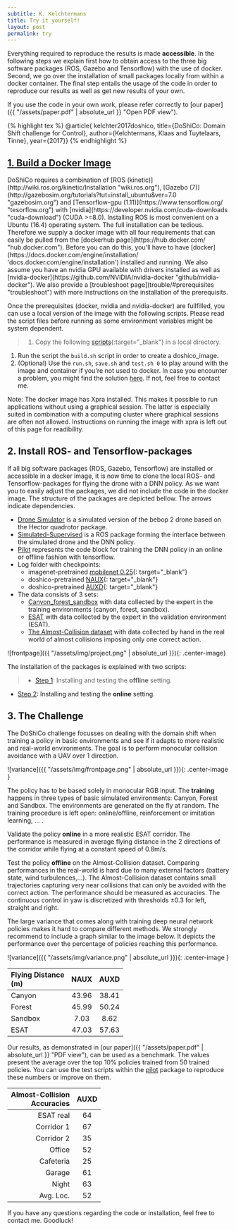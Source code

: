 ```yaml
---
subtitle: K. Kelchtermans
title: Try it yourself!
layout: post
permalink: try
---
```


Everything required to reproduce the results is made **accessible**. In the following steps we explain first how to obtain access to the three big software packages (ROS, Gazebo and Tensorflow) with the use of docker. Second, we go over the installation of small packages locally from within a docker container. The final step entails the usage of the code in order to reproduce our results as well as get new results of your own.

If you use the code in your own work, please refer correctly to [our paper]({{ "/assets/paper.pdf" | absolute_url }} "Open PDF view").

{% highlight tex %}
	@article{ kelchter2017doshico,
		title={DoShiCo: Domain Shift challenge for Control},
		author={Kelchtermans, Klaas and Tuytelaars, Tinne},
		year={2017}}
{% endhighlight %}



<h2><a href="https://github.com/kkelchte/doshico/tree/master/assets/code" target="_blank">1. Build a Docker Image</a></h2>
DoShiCo requires a combination of [ROS (kinetic)](http://wiki.ros.org/kinetic/Installation "wiki.ros.org"), [Gazebo (7)](http://gazebosim.org/tutorials?tut=install_ubuntu&ver=7.0 "gazebosim.org") and [Tensorflow-gpu (1.11)](https://www.tensorflow.org/ "tesorflow.org") with [nvidia](https://developer.nvidia.com/cuda-downloads "cuda-download") (CUDA >=8.0). Installing ROS is most convenient on a Ubuntu (16.4) operating system. The full installation can be tedious. Therefore we supply a docker image with all four requirements that can easily be pulled from the [dockerhub page](https://hub.docker.com/ "hub.docker.com"). Before you can do this, you'll have to have [docker](https://docs.docker.com/engine/installation/ 'docs.docker.com/engine/installation') installed and running. We also assume you have an nvidia GPU available with drivers installed as well as [nvidia-docker](https://github.com/NVIDIA/nvidia-docker "github/nvidia-docker"). We also provide a [troubleshoot page](trouble/#prerequisites "troubleshoot") with more instructions on the installation of the prerequisits.

Once the prerequisites (docker, nvidia and nvidia-docker) are fullfilled, you can use a local version of the image with the following scripts. Please read the script files before running as some environment variables might be system dependent.

>1. Copy the following [scripts](https://github.com/kkelchte/doshico/tree/master/assets/code "docker-scripts"){:target="_blank"} in a local directory.
1. Run the script the `build.sh` script in order to create a doshico_image.
1. (Optional) Use the `run.sh`, `save.sh` and `test.sh 0` to play around with the image and container if you're not used to docker. In case you encounter a problem, you might find the solution [here](troubleshoot.md "Troubleshoot page"). If not, feel free to contact me.


Note: The docker image has Xpra installed. This makes it possible to run applications without using a graphical session. The latter is especially suited in combination with a computing cluster where graphical sessions are often not allowed. Instructions on running the image with xpra is left out of this page for readibility.




<h2>2. Install ROS- and Tensorflow-packages</h2>
If all big software packages (ROS, Gazebo, Tensorflow) are installed or accessible in a docker image, it is now time to clone the local ROS- and Tensorflow-packages for flying the drone with a DNN policy. As we want you to easily adjust the packages, we did not include the code in the docker image. The structure of the packages are depicted bellow. The arrows indicate dependencies.

* <a href="https://github.com/kkelchte/hector_quadrotor" target="_blank">Drone Simulator</a> is a simulated version of the bebop 2 drone based on the Hector quadrotor package.
* <a href="https://github.com/kkelchte/simulation_supervised" target="_blank">Simulated-Supervised</a> is a ROS package forming the interface between the simulated drone and the DNN policy.
* <a href="https://github.com/kkelchte/pilot" target="_blank">Pilot</a> represents the code block for training the DNN policy in an online or offline fashion with tensorflow. 
* Log folder with checkpoints:
	* imagenet-pretrained [mobilenet 0.25](https://homes.esat.kuleuven.be/~kkelchte/checkpoints/mobilenet_025.zip){: target="_blank"}
	* doshico-pretrained [NAUX](https://homes.esat.kuleuven.be/~kkelchte/checkpoints/naux.zip){: target="_blank"}
	* doshico-pretrained [AUXD](https://homes.esat.kuleuven.be/~kkelchte/checkpoints/auxd.zip){: target="_blank"}
* The data consists of 3 sets:
	* <a href="https://homes.esat.kuleuven.be/~kkelchte/data/pilot_data/canyon_forest_sandbox.zip" target="_blank">Canyon_forest_sandbox</a> with data collected by the expert in the training environments (canyon, forest, sandbox).
	* <a href="https://homes.esat.kuleuven.be/~kkelchte/data/pilot_data/esat.zip" target="_blank">ESAT</a> with data collected by the expert in the validation environment (ESAT).
	* <a href="https://homes.esat.kuleuven.be/~kkelchte/data/pilot_data/almost_collision_set.zip" target="_blank">The Almost-Collision dataset</a> with data collected by hand in the real world of almost collisions imposing only one correct action.

![frontpage]({{ "/assets/img/project.png" | absolute_url }}){: .center-image}

The installation of the packages is explained with two scripts:

> * <a href="https://github.com/kkelchte/doshico/tree/master/assets/instructions/step_one.sh" target="_blank">Step 1</a>: Installing and testing the **offline** setting.
* <a href="https://github.com/kkelchte/pilot/blob/master/scripts/step_two.sh" target="_blank">Step 2</a>: Installing and testing the **online** setting. 


<h2>3. The Challenge</h2>
The DoShiCo challenge focusses on dealing with the domain shift when training a policy in basic environments and see if it adapts to more realistic and real-world environments. The goal is to perform monocular collision avoidance with a UAV over 1 direction.

![variance]({{ "/assets/img/frontpage.png" | absolute_url }}){: .center-image }

The policy has to be based solely in monocular RGB input. The **training** happens in three types of basic simulated environments: Canyon, Forest and Sandbox. The environments are generated on the fly at random. The training procedure is left open: online/offline, reinforcement or imitation learning, ... . 

Validate the policy **online** in a more realistic ESAT corridor. The performance is measured in average flying distance in the 2 directions of the corridor while flying at a constant speed of 0.8m/s.

Test the policy **offline** on the Almost-Collision dataset. Comparing performances in the real-world is hard due to many external factors (battery state, wind turbulences,...). The Almost-Collision dataset contains small trajectories capturing very near collisions that can only be avoided with the correct action. The performance should be measured as accuracies. The continuous control in  yaw  is  discretized  with thresholds ±0.3 for left, straight and right.

The large variance that comes along with training deep neural network policies makes it hard to compare different methods. We strongly recommend to include a graph similar to the image below. It depicts the performance over the percentage of policies reaching this performance.

![variance]({{ "/assets/img/variance.png" | absolute_url }}){: .center-image }


| Flying Distance <br/>(m) | NAUX   | AUXD  |
|:-------------|:-------:|:------:|
| Canyon       | 43.96  | 38.41 |
| Forest       | 45.99  | 50.24 |
| Sandbox      | 7.03   | 8.62  |
| ESAT         | 47.03  | 57.63 |

Our results, as demonstrated in [our paper]({{ "/assets/paper.pdf" | absolute_url }} "PDF view"), can be used as a benchmark. The values present the average over the top 10% policies trained from 50 trained policies. You can use the test scripts within the [pilot](https://github.com/kkelchte/pilot) package to reproduce these numbers or improve on them.

| Almost-Collision <br/> Accuracies | AUXD |
|------------:|:--------:|
| ESAT real | 64 |
| Corridor 1 | 67 |
| Corridor 2 | 35 |
| Office  |52 |
| Cafeteria | 25 |
| Garage | 61 |
| Night | 63 |
| Avg. Loc. | 52 |


If you have any questions regarding the code or installation, feel free to contact me. Goodluck!

